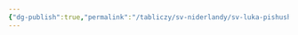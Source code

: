 ```yaml
---
{"dg-publish":true,"permalink":"/tabliczy/sv-niderlandy/sv-luka-pishushhij-madonnu/","dgPassFrontmatter":true}
---
```



